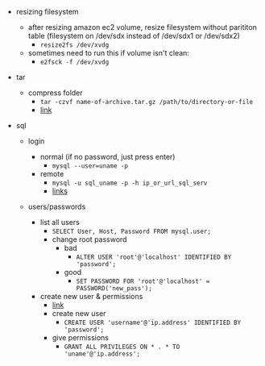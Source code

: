 

- resizing filesystem
  - after resizing amazon ec2 volume, resize filesystem without parititon table (filesystem on /dev/sdx instead of /dev/sdx1 or /dev/sdx2)
    - `resize2fs /dev/xvdg`
  - sometimes need to run this if volume isn't clean:
    - `e2fsck -f /dev/xvdg`
    

- tar
  - compress folder
    - `tar -czvf name-of-archive.tar.gz /path/to/directory-or-file`
    - [link](https://www.howtogeek.com/248780/how-to-compress-and-extract-files-using-the-tar-command-on-linux/)

- sql
  - login
    - normal (if no password, just press enter)
      - `mysql --user=uname -p`
    - remote
      - `mysql -u sql_uname -p -h ip_or_url_sql_serv`
      - [links](https://support.rackspace.com/how-to/mysql-connect-to-your-database-remotely/) 
      
  - users/passwords
    - list all users
      - `SELECT User, Host, Password FROM mysql.user;`
	  - change root password
		  - bad
			  - `ALTER USER 'root'@'localhost' IDENTIFIED BY 'password';`
		  - good
			  - `SET PASSWORD FOR 'root'@'localhost' = PASSWORD('new_pass');`
    - create new user & permissions
      - [link](https://www.digitalocean.com/community/tutorials/how-to-create-a-new-user-and-grant-permissions-in-mysql)
      - create new user
        - `CREATE USER 'username'@'ip.address' IDENTIFIED BY 'password';`
      - give permissions
        - `GRANT ALL PRIVILEGES ON * . * TO 'uname'@'ip.address';`
